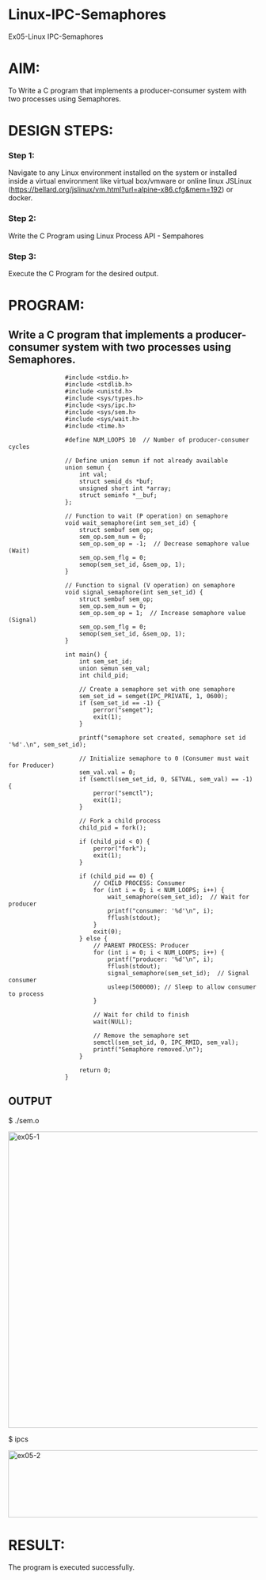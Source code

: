 # Linux-IPC-Semaphores
Ex05-Linux IPC-Semaphores

# AIM:
To Write a C program that implements a producer-consumer system with two processes using Semaphores.

# DESIGN STEPS:

### Step 1:

Navigate to any Linux environment installed on the system or installed inside a virtual environment like virtual box/vmware or online linux JSLinux (https://bellard.org/jslinux/vm.html?url=alpine-x86.cfg&mem=192) or docker.

### Step 2:

Write the C Program using Linux Process API - Sempahores

### Step 3:

Execute the C Program for the desired output. 

# PROGRAM:

## Write a C program that implements a producer-consumer system with two processes using Semaphores.
                              
                    #include <stdio.h>      
                    #include <stdlib.h>     
                    #include <unistd.h>     
                    #include <sys/types.h>  
                    #include <sys/ipc.h>    
                    #include <sys/sem.h>    
                    #include <sys/wait.h>   
                    #include <time.h>      
                    
                    #define NUM_LOOPS 10  // Number of producer-consumer cycles
                    
                    // Define union semun if not already available
                    union semun {
                        int val;               
                        struct semid_ds *buf;  
                        unsigned short int *array; 
                        struct seminfo *__buf;
                    };
                    
                    // Function to wait (P operation) on semaphore
                    void wait_semaphore(int sem_set_id) {
                        struct sembuf sem_op;
                        sem_op.sem_num = 0;
                        sem_op.sem_op = -1;  // Decrease semaphore value (Wait)
                        sem_op.sem_flg = 0;
                        semop(sem_set_id, &sem_op, 1);
                    }
                    
                    // Function to signal (V operation) on semaphore
                    void signal_semaphore(int sem_set_id) {
                        struct sembuf sem_op;
                        sem_op.sem_num = 0;
                        sem_op.sem_op = 1;  // Increase semaphore value (Signal)
                        sem_op.sem_flg = 0;
                        semop(sem_set_id, &sem_op, 1);
                    }
                    
                    int main() {
                        int sem_set_id;
                        union semun sem_val;
                        int child_pid;
                    
                        // Create a semaphore set with one semaphore
                        sem_set_id = semget(IPC_PRIVATE, 1, 0600);
                        if (sem_set_id == -1) {
                            perror("semget");
                            exit(1);
                        }
                    
                        printf("semaphore set created, semaphore set id '%d'.\n", sem_set_id);
                    
                        // Initialize semaphore to 0 (Consumer must wait for Producer)
                        sem_val.val = 0;
                        if (semctl(sem_set_id, 0, SETVAL, sem_val) == -1) {
                            perror("semctl");
                            exit(1);
                        }
                    
                        // Fork a child process
                        child_pid = fork();
                    
                        if (child_pid < 0) {
                            perror("fork");
                            exit(1);
                        }
                    
                        if (child_pid == 0) {  
                            // CHILD PROCESS: Consumer
                            for (int i = 0; i < NUM_LOOPS; i++) {
                                wait_semaphore(sem_set_id);  // Wait for producer
                                printf("consumer: '%d'\n", i);
                                fflush(stdout);
                            }
                            exit(0);
                        } else {  
                            // PARENT PROCESS: Producer
                            for (int i = 0; i < NUM_LOOPS; i++) {
                                printf("producer: '%d'\n", i);
                                fflush(stdout);
                                signal_semaphore(sem_set_id);  // Signal consumer
                                usleep(500000); // Sleep to allow consumer to process
                            }
                    
                            // Wait for child to finish
                            wait(NULL);
                    
                            // Remove the semaphore set
                            semctl(sem_set_id, 0, IPC_RMID, sem_val);
                            printf("Semaphore removed.\n");
                        }
                    
                        return 0;
                    }


                              


         
        


## OUTPUT
$ ./sem.o 

<img width="596" height="599" alt="ex05-1" src="https://github.com/user-attachments/assets/4e913e6f-327e-43f9-94df-59e56b32d6a5" />


$ ipcs

<img width="538" height="136" alt="ex05-2" src="https://github.com/user-attachments/assets/c36a452d-d911-4ecd-aa3a-0421d1e5df8d" />


# RESULT:
The program is executed successfully.
